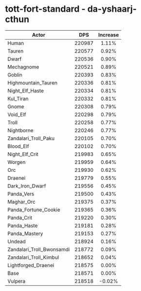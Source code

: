 # tott-fort-standard - da-yshaarj-cthun
| Actor | DPS | Increase |
|---|:---:|:---:|
|Human|220987|1.11%|
|Tauren|220577|0.92%|
|Dwarf|220536|0.90%|
|Mechagnome|220521|0.89%|
|Goblin|220393|0.83%|
|Highmountain_Tauren|220336|0.81%|
|Night_Elf_Haste|220334|0.81%|
|Kul_Tiran|220332|0.81%|
|Gnome|220308|0.79%|
|Void_Elf|220298|0.79%|
|Troll|220258|0.77%|
|Nightborne|220246|0.77%|
|Zandalari_Troll_Paku|220105|0.70%|
|Blood_Elf|220102|0.70%|
|Night_Elf_Crit|219983|0.65%|
|Worgen|219959|0.64%|
|Orc|219930|0.62%|
|Draenei|219779|0.55%|
|Dark_Iron_Dwarf|219556|0.45%|
|Panda_Vers|219500|0.43%|
|Maghar_Orc|219375|0.37%|
|Panda_Fortune_Cookie|219365|0.36%|
|Panda_Crit|219220|0.30%|
|Panda_Haste|219181|0.28%|
|Panda_Mastery|219153|0.27%|
|Undead|218924|0.16%|
|Zandalari_Troll_Bwonsamdi|218772|0.09%|
|Zandalari_Troll_Kimbul|218652|0.04%|
|Lightforged_Draenei|218575|0.00%|
|Base|218571|0.00%|
|Vulpera|218518|-0.02%|
